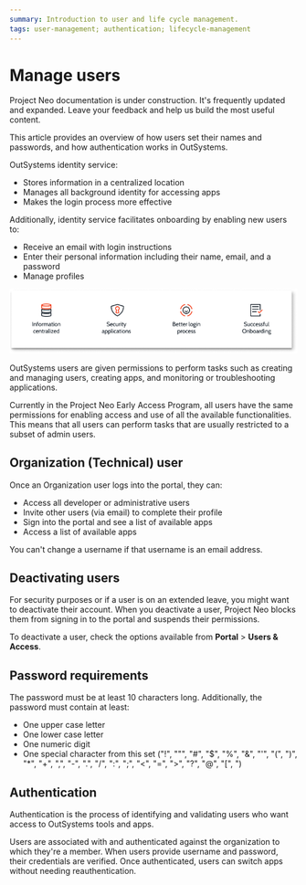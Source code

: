 ```yaml
---
summary: Introduction to user and life cycle management.  
tags: user-management; authentication; lifecycle-management
---
```


# Manage users

<div class="info" markdown="1">

Project Neo documentation is under construction. It's frequently updated and expanded. Leave your feedback and help us build the most useful content.

</div>

This article provides an overview of how users set their names and passwords, and how authentication works in OutSystems.

OutSystems identity service:

* Stores information in a centralized location
* Manages all background identity for accessing apps
* Makes the login process more effective

Additionally, identity service facilitates onboarding by enabling new users to:

* Receive an email with login instructions
* Enter their personal information including their name, email, and a password
* Manage profiles
  
![OutSystems Identity Service](images/manage-users-identy-service.png)

OutSystems users are given permissions to perform tasks such as creating and managing users, creating apps, and monitoring or troubleshooting applications.

<div class="warning" markdown="1">

Currently in the Project Neo Early Access Program, all users have the same permissions for enabling access and use of all the available functionalities. This means that all users can perform tasks that are usually restricted to a subset of admin users.

</div>

## Organization (Technical) user

Once an Organization user logs into the portal, they can:

* Access all developer or administrative users
* Invite other users (via email) to complete their profile
* Sign into the portal and see a list of available apps
* Access a list of available apps

<div class="info" markdown="1">

You can't change a username if that username is an email address.

</div>

## Deactivating users

For security purposes or if a user is on an extended leave, you might want to deactivate their account. When you deactivate a user, Project Neo blocks them from signing in to the portal and suspends their permissions.

To deactivate a user, check the options available from **Portal** > **Users & Access**.

## Password requirements

The password must be at least 10 characters long. Additionally, the password must contain at least:

* One upper case letter
* One lower case letter
* One numeric digit
* One special character from this set ("!", "\"", "#", "$", "%", "&", "'", "(", ")", "*", "+", ",", "-", ".", "/", ":", ";", "<", "=", ">", "?", "@", "[", ")

## Authentication

Authentication is the process of identifying and validating users who want access to OutSystems tools and apps.

Users are associated with and authenticated against the organization to which they're a member. When users provide username and password, their credentials are verified. Once authenticated, users can switch apps without needing reauthentication.
